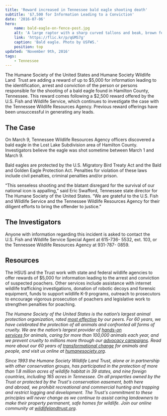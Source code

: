 ```yaml
---
title: 'Reward increased in Tennessee bald eagle shooting death'
subtitle: '$7,500 for Information Leading to a Conviction'
date: '2016-07-06'
hero:
    name: bald-eagle-on-fence-post.jpg
    alt: 'A large raptor with a sharp curved tallons and beak, brown feathers on the majority of its body with white tail feathers and white feathers on its head'
    link: 'https://flic.kr/p/qGMS7g'
    caption: 'Bald eagle. Photo by USFWS.'
    position: top
updated: 'November 9th, 2016'
tags:
    - Tennessee
---
```

The Humane Society of the United States and Humane Society Wildlife Land  Trust are adding a reward of up to $5,000 for information leading to the identification, arrest and conviction of the person or persons responsible for the shooting of a bald eagle found in Hamilton County, Tennessee. This reward comes following a $2,500 reward offered by the U.S. Fish and Wildlife Service, which continues to investigate the case with the Tennessee Wildlife Resources Agency. Previous reward offerings have been unsuccessful in generating any leads. 

## The Case

On March 9, Tennessee Wildlife Resources Agency officers discovered a bald eagle in the Lost Lake Subdivision area of Hamilton County. Investigators believe the eagle was shot sometime between March 1 and March 9.

Bald eagles are protected by the U.S. Migratory Bird Treaty Act and the Bald and Golden Eagle Protection Act. Penalties for violation of these laws include civil penalties, criminal penalties and/or prison.

“This senseless shooting and the blatant disregard for the survival of our national icon is appalling,” said Eric Swafford, Tennessee state director for The Humane Society of the United States. “We are grateful to the U.S. Fish and Wildlife Service and the Tennessee Wildlife Resources Agency for their diligent efforts to bring the offender to justice.” 

## The Investigators

Anyone with information regarding this incident is asked to contact the U.S. Fish and Wildlife Service Special Agent at 615-736- 5532, ext. 103, or the Tennessee Wildlife Resources Agency at 931-787- 0859.

## Resources

The HSUS and the Trust work with state and federal wildlife agencies to offer rewards of $5,000 for information leading to the arrest and conviction of suspected poachers. Other services include assistance with internet wildlife trafficking investigations, donation of robotic decoys and forensic equipment, funds to support wildlife K-9 programs, outreach to prosecutors to encourage vigorous prosecution of poachers and legislative work to strengthen penalties for poaching.

_The Humane Society of the United States is the nation’s largest animal protection organization, rated [most effective](http://www.myphilanthropedia.org/blog/2011/08/24/humane-society-of-the-united-states-hsus-1-expert-identified-animal-rights-and-welfare-nonprofit/) by our peers. For 60 years, we have celebrated the protection of all animals and confronted all forms of cruelty. We are the nation’s largest provider of [hands-on services](http://hsus.typepad.com/wayne/2013/12/hsus-animal-care-around-the-globe.html?credit=mediarelations_boilerplate) for animals, caring for more than 100,000 animals each year, and we prevent cruelty to millions more through our [advocacy campaigns](http://www.humanesociety.org/issues/campaigns/?credit=mediarelations_boilerplate). Read more about our 60 years of [transformational change](http://www.humanesociety.org/about/hsus-transformational-change.html?credit=mediarelations_boilerplate) for animals and people, and visit us online at [humanesociety.org](http://www.humanesociety.org/?credit=mediarelations_boilerplate)._

_Since 1993 the Humane Society Wildlife Land Trust, alone or in partnership with other conservation groups, has participated in the protection of more than 1.8 million acres of wildlife habitat in 39 states, and nine foreign countries, including 165 acres in Tennessee. On all properties owned by the Trust or protected by the Trust's conservation easement, both here and abroad, we prohibit recreational and commercial hunting and trapping and restrict logging and development. The Trust's commitment to these principles will never change as we continue to assist caring landowners to make their property permanent, safe homes for wildlife. Join our online community at [wildlifelandtrust.org](http://www.wildlifelandtrust.org/)._
